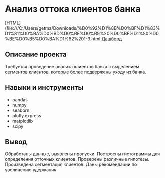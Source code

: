# Анализ оттока клиентов банка
[HTML](file:///C:/Users/getma/Downloads/%D0%92%D1%8B%D0%BF%D1%83%D1%81%D0%BA%D0%BD%D0%BE%D0%B9%20%D0%BF%D1%80%D0%BE%D0%B5%D0%BA%D1%82%201-3.html
[Дашборд](https://public.tableau.com/app/profile/ilya.getman/viz/_16895228845150/Dashboard1?publish=yes)
## Описание проекта

Требуется проведение анализа клиентов банка с выделением сегментов клиентов, которые более подвержены уходу из банка.

## Навыки и инструменты

- pandas
- numpy
- seaborn
- plotly.express
- matplotlib
- scipy

## Вывод

Обработаны данные, выявлены пропуски. Построены гистограммы для определения отточных клиентов. Проверены различные гипотезы. Произведена сегментация клиентов. Даны рекомендации по увеличению удержания
